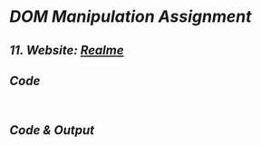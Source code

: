 # _DOM Manipulation Assignment_

## _11. Website: [Realme](https://www.realme.com/in/)_

## _Code_
<b>

```javascript
  
```
</b>  

## _Code & Output_
